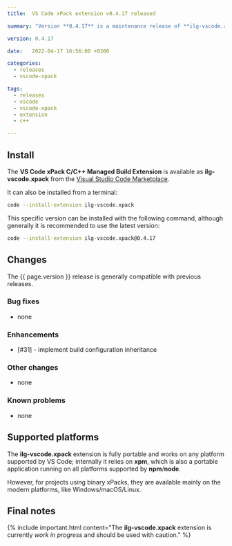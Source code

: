```yaml
---
title:  VS Code xPack extension v0.4.17 released

summary: "Version **0.4.17** is a maintenance release of **ilg-vscode.xpack**; it add support from inheritance in build configurations."

version: 0.4.17

date:   2022-04-17 16:56:00 +0300

categories:
  - releases
  - vscode-xpack

tags:
  - releases
  - vscode
  - vscode-xpack
  - extension
  - c++

---
```


## Install

The **VS Code xPack C/C++ Managed Build Extension** is
available as **ilg-vscode.xpack** from the
[Visual Studio Code Marketplace](https://marketplace.visualstudio.com/items?itemName=ilg-vscode.xpack).

It can also be installed from a terminal:

```sh
code --install-extension ilg-vscode.xpack
```

This specific version can be installed with the following command,
although generally it is recommended to use the latest version:

```sh
code --install-extension ilg-vscode.xpack@0.4.17
```

## Changes

The {{ page.version }} release
is generally compatible with previous releases.

### Bug fixes

- none

### Enhancements

- [#31] - implement build configuration inheritance

### Other changes

- none

### Known problems

- none

## Supported platforms

The **ilg-vscode.xpack** extension is fully portable and works on any
platform supported by VS Code; internally it relies on **xpm**, which
is also a portable application running on all platforms supported
by **npm**/**node**.

However, for projects using binary xPacks, they are available mainly
on the modern platforms, like Windows/macOS/Linux.

## Final notes

{% include important.html content="The **ilg-vscode.xpack** extension
is currently _work in progress_ and should be used with caution." %}
